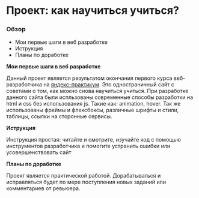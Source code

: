 # Проект: как научиться учиться?

### Обзор
* Мои первые шаги в веб разработке
* Иструкция
* Планы по доработке

**Мои первые шаги в веб разработке**

Данный проект является результатом окончания первого курса веб-разработчика на [яндекс-практикум](https://practicum.yandex.ru/profile/web/). 
Это одностраничный сайт с советами о том, как можно снова научиться учиться. 
При разработке данного сайта были испльзованы современные способы разработки на html и css без использования js. Такие как: animation, hover. 
Так же использованы фреймы и флексбоксы, различные шрифты и стили, таблицы, ссылки на сторонные сервисы.

**Иструкция**

Инструкция простая: читайте и смотрите, изучайте код с помощью инструментов разработчика и помогите устранить ошибки или усовершенствовать сайт

**Планы по доработке**

Проект является практической работой. Дорабатываться и исправляться будет по мере поступления новых заданий или комментариев от ревьюера. 
